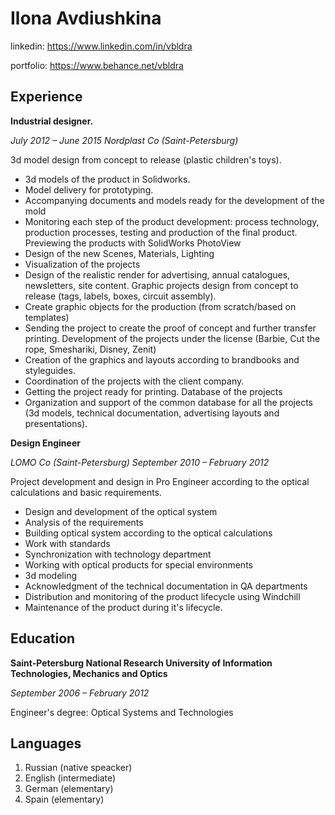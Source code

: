 # Ilona Avdiushkina

linkedin: https://www.linkedin.com/in/vbldra

portfolio: https://www.behance.net/vbldra


## Experience

**Industrial designer.**

*July 2012 – June 2015 Nordplast Co (Saint-Petersburg)*

3d model design from concept to release (plastic children's toys).
- 3d models of the product in Solidworks.
- Model delivery for prototyping.
- Accompanying documents and models ready for the development of the
mold
- Monitoring each step of the product development: process technology,
production processes, testing and production of the final product.
Previewing the products with SolidWorks PhotoView
- Design of the new Scenes, Materials, Lighting
- Visualization of the projects
- Design of the realistic render for advertising, annual catalogues,
newsletters, site content.
Graphic projects design from concept to release (tags, labels, boxes, circuit assembly).
- Create graphic objects for the production (from scratch/based on templates)
- Sending the project to create the proof of concept and further transfer printing.
Development of the projects under the license (Barbie, Cut the rope, Smeshariki, Disney, Zenit)
- Creation of the graphics and layouts according to brandbooks and styleguides.
- Coordination of the projects with the client company.
- Getting the project ready for printing.
Database of the projects
- Organization and support of the common database for all the projects (3d
models, technical documentation, advertising layouts and presentations). 


**Design Engineer**

*LOMO Co (Saint-Petersburg) September 2010 – February 2012*

Project development and design in Pro Engineer according to the optical calculations and basic requirements.
- Design and development of the optical system
- Analysis of the requirements
- Building optical system according to the optical calculations
- Work with standards
- Synchronization with technology department
- Working with optical products for special environments
- 3d modeling
- Acknowledgment of the technical documentation in QA departments
- Distribution and monitoring of the product lifecycle using Windchill
- Maintenance of the product during it's lifecycle.


## Education

**Saint-Petersburg National Research University of Information Technologies, Mechanics and Optics**

*September 2006 – February 2012*

Engineer's degree: Optical Systems and Technologies


## Languages

1. Russian (native speacker) 
2. English (intermediate)
3. German (elementary)
4. Spain (elementary)
